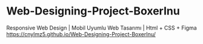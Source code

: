 # Web-Designing-Project-BoxerInu
Responsive Web Design | Mobil Uyumlu Web Tasarımı | Html + CSS + Figma
https://cnylmz5.github.io/Web-Designing-Project-BoxerInu/
